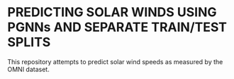 

# PREDICTING SOLAR WINDS USING PGNNs AND SEPARATE TRAIN/TEST SPLITS

This repository attempts to predict solar wind speeds as measured by the OMNI dataset. 
